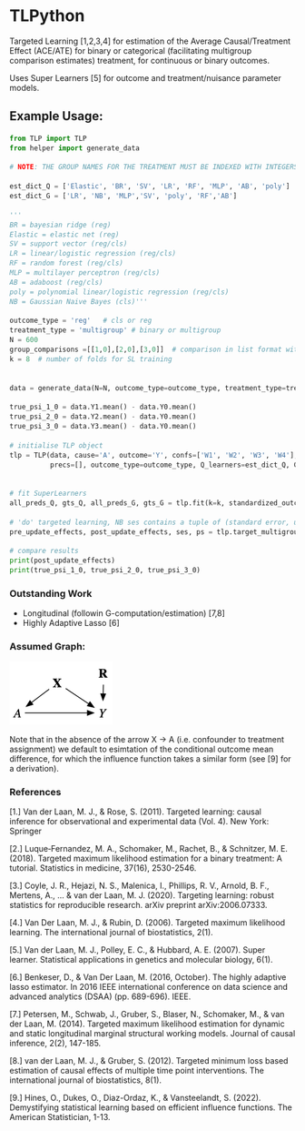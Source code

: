 # TLPython
Targeted Learning [1,2,3,4] for estimation of the Average Causal/Treatment Effect (ACE/ATE) for binary or categorical (facilitating multigroup comparison estimates) treatment, for continuous or binary outcomes.

Uses Super Learners [5] for outcome and treatment/nuisance parameter models.


## Example Usage:


```python
from TLP import TLP
from helper import generate_data

# NOTE: THE GROUP NAMES FOR THE TREATMENT MUST BE INDEXED WITH INTEGERS STARTING FROM 0

est_dict_Q = ['Elastic', 'BR', 'SV', 'LR', 'RF', 'MLP', 'AB', 'poly']
est_dict_G = ['LR', 'NB', 'MLP','SV', 'poly', 'RF','AB']

'''
BR = bayesian ridge (reg)
Elastic = elastic net (reg)
SV = support vector (reg/cls)
LR = linear/logistic regression (reg/cls)
RF = random forest (reg/cls)
MLP = multilayer perceptron (reg/cls)
AB = adaboost (reg/cls)
poly = polynomial linear/logistic regression (reg/cls)
NB = Gaussian Naive Bayes (cls)'''

outcome_type = 'reg'   # cls or reg
treatment_type = 'multigroup' # binary or multigroup
N = 600
group_comparisons =[[1,0],[2,0],[3,0]]  # comparison in list format with 'group A [vs] reference_group'
k = 8  # number of folds for SL training


data = generate_data(N=N, outcome_type=outcome_type, treatment_type=treatment_type)  # example function in ipynb

true_psi_1_0 = data.Y1.mean() - data.Y0.mean()
true_psi_2_0 = data.Y2.mean() - data.Y0.mean()
true_psi_3_0 = data.Y3.mean() - data.Y0.mean()

# initialise TLP object
tlp = TLP(data, cause='A', outcome='Y', confs=['W1', 'W2', 'W3', 'W4'],
          precs=[], outcome_type=outcome_type, Q_learners=est_dict_Q, G_learners=est_dict_G)


# fit SuperLearners
all_preds_Q, gts_Q, all_preds_G, gts_G = tlp.fit(k=k, standardized_outcome=False, calibration=True)

# 'do' targeted learning, NB ses contains a tuple of (standard error, upper bound CI, lower bound CI)
pre_update_effects, post_update_effects, ses, ps = tlp.target_multigroup(group_comparisons=group_comparisons)

# compare results
print(post_update_effects)
print(true_psi_1_0, true_psi_2_0, true_psi_3_0)
```


### Outstanding Work

- Longitudinal (followin G-computation/estimation) [7,8]
- Highly Adaptive Lasso [6]


### Assumed Graph:

![Fig. 1](https://github.com/matthewvowels1/TLPython/blob/main/dag.png)

Note that in the absence of the arrow X -> A (i.e. confounder to treatment assignment) we default to esimtation of the conditional outcome mean difference, 
for which the influence function takes a similar form (see [9] for a derivation).

### References
[1.] Van der Laan, M. J., & Rose, S. (2011). Targeted learning: causal inference for observational and experimental data (Vol. 4). New York: Springer

[2.] Luque‐Fernandez, M. A., Schomaker, M., Rachet, B., & Schnitzer, M. E. (2018). Targeted maximum likelihood estimation for a binary treatment: A tutorial. Statistics in medicine, 37(16), 2530-2546.

[3.] Coyle, J. R., Hejazi, N. S., Malenica, I., Phillips, R. V., Arnold, B. F., Mertens, A., ... & van der Laan, M. J. (2020). Targeting learning: robust statistics for reproducible research. arXiv preprint arXiv:2006.07333.

[4.] Van Der Laan, M. J., & Rubin, D. (2006). Targeted maximum likelihood learning. The international journal of biostatistics, 2(1).

[5.] Van der Laan, M. J., Polley, E. C., & Hubbard, A. E. (2007). Super learner. Statistical applications in genetics and molecular biology, 6(1).

[6.] Benkeser, D., & Van Der Laan, M. (2016, October). The highly adaptive lasso estimator. In 2016 IEEE international conference on data science and advanced analytics (DSAA) (pp. 689-696). IEEE.

[7.] Petersen, M., Schwab, J., Gruber, S., Blaser, N., Schomaker, M., & van der Laan, M. (2014). Targeted maximum likelihood estimation for dynamic and static longitudinal marginal structural working models. Journal of causal inference, 2(2), 147-185.

[8.] van der Laan, M. J., & Gruber, S. (2012). Targeted minimum loss based estimation of causal effects of multiple time point interventions. The international journal of biostatistics, 8(1).

[9.] Hines, O., Dukes, O., Diaz-Ordaz, K., & Vansteelandt, S. (2022). Demystifying statistical learning based on efficient influence functions. The American Statistician, 1-13.

